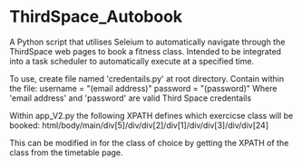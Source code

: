 # ThirdSpace_Autobook
A Python script that utilises Seleium to automatically navigate through the ThirdSpace web pages to book a fitness class. Intended to be integrated into a task scheduler to automatically execute at a specified time.

To use, create file named 'credentails.py' at root directory. 
Contain within the file:
username = "(email address)"
password = "(password)"
 Where 'email address' and 'password' are valid Third Space credentails
  
 Within app_V2.py the following XPATH defines which exercicse class will be booked:
 html/body/main/div[5]/div/div[2]/div[1]/div/div[3]/div/div[24]
 
This can be modified in for the class of choice by getting the XPATH of the class from the timetable page.
